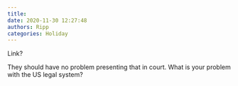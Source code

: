 ```yaml
---
title: 
date: 2020-11-30 12:27:48
authors: Ripp
categories: Holiday
---
```


 Link?

They should have no problem presenting that in court.  What is your problem with the US legal system?
